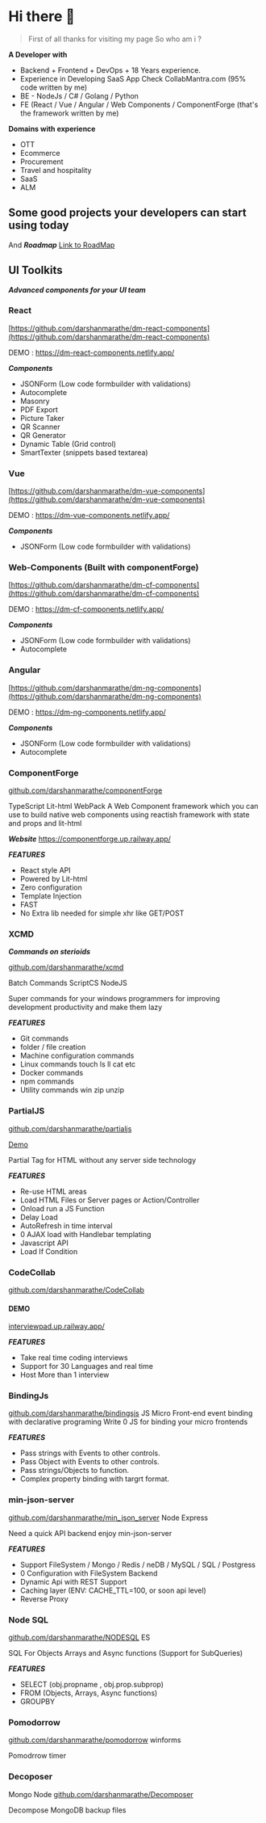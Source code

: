 # Hi there 👋

> First of all thanks for visiting my page
>  So who am i ?

**A Developer with**

 - Backend + Frontend + DevOps +  18 Years experience.
 - Experience in Developing SaaS App Check CollabMantra.com (95% code written by me)
 - BE - NodeJs / C# / Golang / Python
 - FE (React / Vue / Angular / Web Components / ComponentForge (that's the framework written by me)


**Domains with experience**

 - OTT  	
 - Ecommerce  	
 - Procurement  	
 - Travel and hospitality  	
 - SaaS  	
 - ALM

## Some good projects your developers can start using today

And ***Roadmap***
[Link to RoadMap](/Roadmap.md)


## UI Toolkits

***Advanced components for your UI team***

###  React
[https://github.com/darshanmarathe/dm-react-components](https://github.com/darshanmarathe/dm-react-components)

DEMO : https://dm-react-components.netlify.app/

***Components***
 * JSONForm (Low code formbuilder with validations)
 * Autocomplete
 * Masonry
 * PDF Export
 * Picture Taker
 * QR Scanner
 * QR Generator
 * Dynamic Table (Grid control)
 * SmartTexter (snippets based textarea)


### Vue

[https://github.com/darshanmarathe/dm-vue-components](https://github.com/darshanmarathe/dm-vue-components)

DEMO : https://dm-vue-components.netlify.app/


***Components***
 * JSONForm (Low code formbuilder with validations)


### Web-Components (Built with componentForge)


[https://github.com/darshanmarathe/dm-cf-components](https://github.com/darshanmarathe/dm-cf-components)

DEMO : https://dm-cf-components.netlify.app/


***Components***
 * JSONForm (Low code formbuilder with validations)
 * Autocomplete


 ### Angular


[https://github.com/darshanmarathe/dm-ng-components](https://github.com/darshanmarathe/dm-ng-components)

DEMO : https://dm-ng-components.netlify.app/


***Components***
 * JSONForm (Low code formbuilder with validations)
 * Autocomplete



### ComponentForge
[github.com/darshanmarathe/componentForge](https://github.com/darshanmarathe/componentForge)

TypeScript Lit-html WebPack
A Web Component framework which you can use to build native web components using reactish framework with state and props and lit-html

***Website***
https://componentforge.up.railway.app/

***FEATURES***
 * React style API
 * Powered by Lit-html
 * Zero configuration
 * Template Injection
 * FAST
 * No Extra lib needed for simple xhr like GET/POST





### XCMD
***Commands on sterioids***

[github.com/darshanmarathe/xcmd](https://github.com/darshanmarathe/xcmd)

Batch Commands
ScriptCS
NodeJS

Super commands for your windows programmers for improving development productivity and make them lazy


***FEATURES***
 * Git commands
 * folder / file creation
 * Machine configuration commands
 * Linux commands touch ls ll cat etc
 * Docker commands
 * npm commands
 * Utility commands win zip unzip


### PartialJS
[github.com/darshanmarathe/partialjs](https://github.com/darshanmarathe/partialjs)

[Demo](https://partialjs.up.railway.app/)

Partial Tag for HTML without any server side technology

***FEATURES***
 * Re-use HTML areas  
 * Load HTML Files or Server pages or Action/Controller
 * Onload run a JS Function
 * Delay Load
 * AutoRefresh in time interval
 * 0 AJAX load with Handlebar templating
 * Javascript API
 * Load If Condition

### CodeCollab
[github.com/darshanmarathe/CodeCollab](https://github.com/darshanmarathe/CodeCollab)

#### DEMO
[interviewpad.up.railway.app/](https://interviewpad.up.railway.app/)


***FEATURES***
 * Take real time coding interviews  
 * Support for 30 Languages and real time
 * Host More than 1 interview



### BindingJs
[github.com/darshanmarathe/bindingsjs](https://github.com/darshanmarathe/bindingsjs)
JS
Micro Front-end event binding with declarative programing
Write 0 JS for binding your micro frontends

***FEATURES***
 * Pass strings with Events to other controls.
 * Pass Object with Events to other controls.
 * Pass strings/Objects to function.
 * Complex property binding with targrt format.


### min-json-server
[github.com/darshanmarathe/min_json_server](https://github.com/darshanmarathe/min_json_server)
Node Express

Need a quick API backend enjoy min-json-server

***FEATURES***
 * Support FileSystem / Mongo / Redis / neDB / MySQL / SQL / Postgress
 * 0 Configuration with FileSystem Backend
 * Dynamic Api with REST Support
 * Caching layer (ENV: CACHE_TTL=100, or soon api level)
 * Reverse Proxy




### Node SQL
[github.com/darshanmarathe/NODESQL](https://github.com/darshanmarathe/NODESQL)
ES

SQL For Objects Arrays and Async functions
(Support for SubQueries)

***FEATURES***
 * SELECT (obj.propname , obj.prop.subprop)
 * FROM (Objects, Arrays, Async functions)
 * GROUPBY


### Pomodorrow
[github.com/darshanmarathe/pomodorrow](https://github.com/darshanmarathe/pomodorrow)
winforms

Pomodrrow timer


### Decoposer
Mongo Node
[github.com/darshanmarathe/Decomposer](https://github.com/darshanmarathe/Decomposer)

Decompose MongoDB backup files
